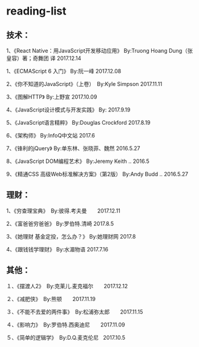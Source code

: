# reading-list

## 技术：

1、《React Native：用JavaScript开发移动应用》 By:Truong Hoang Dung（张皇容）著；奇舞团 译  2017.12.14

1、《ECMAScript 6 入门》 By:阮一峰  2017.12.08

2、《你不知道的JavaScript》（上卷）　By:Kyle Simpson  2017.11.11

3、《图解HTTP》 By:上野宣  2017.10.09

4、《JavaScript设计模式与开发实践》 By:  2017.9.19

5、《JavaScript语言精粹》 By:Douglas Crockford  2017.8.19

6、《架构师》 By:InfoQ中文站  2017.6

7、《锋利的jQuery》 By:单东林、张晓菲、魏然   2016.5.27

8、《JavaScript DOM编程艺术》 By:Jeremy Keith ..   2016.5

9、《精通CSS 高级Web标准解决方案》（第2版） By:Andy Budd ..  2016.5.27


## 理财：

1、《穷查理宝典》　By:彼得.考夫曼　　2017.12.11

2、《富爸爸穷爸爸》 By:罗伯特.清崎   2017.8.5

3、《她理财 基金定投，怎么办？》 By:她理财网   2017.8

4、《跟钱钱学理财》 By:水湄物语   2017.7.16


## 其他：

１、《摆渡人2》　By:克莱儿.麦克福尔　　2017.12.12

２、《减肥侠》　By:熊顿　　2017.11.19

３、《不能不去爱的两件事》　By:松浦弥太郎　　2017.11.15

４、《影响力》　By:罗伯特.西奥迪尼　　2017.11.09

５、《简单的逻辑学》　By:D.Q.麦克伦尼   2017.10.5


